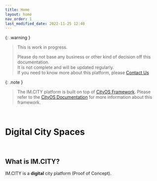 ```yaml
---
title: Home
layout: home
nav_order: 1
last_modified_date: 2022-11-25 12:40
---
```


{: .warning }
>This is work in progress.
>
>Please do not base any business or other kind of decision off this documentation.   
>It is not complete and will be updated regularly.  
>If you need to know more about this platform, please [Contact Us]

{: .note }
>The IM.CITY platform is built on top of [CityOS Framework].
> Please refer to the [CityOS Documentation] for more information about this framework.

&nbsp;

# Digital City Spaces

&nbsp;

## What is IM.CITY?

IM.CITY is a **digital** city platform (Proof of Concept).

[CityOS Framework]: https://cityos.dev "The Operating System for Digital/Virtual Cities"
[CityOS Documentation]: https://cityos.dev "CityOS Documentation"
[Contact Us]: /pages/contact.html "Contact Us"
